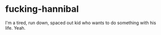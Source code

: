 # fucking-hannibal

I'm a tired, run down, spaced out kid who wants to do something with his life. Yeah. 
